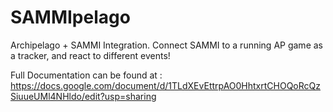 # SAMMIpelago
Archipelago + SAMMI Integration. Connect SAMMI to a running AP game as a tracker, and react to different events!

Full Documentation can be found at : https://docs.google.com/document/d/1TLdXEvEttrpAO0HhtxrtCHOQoRcQzSiuueUMl4NHldo/edit?usp=sharing

